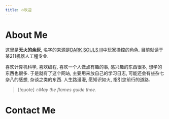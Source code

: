 ```yaml
---
title: 🔥欢迎
---
```

# About Me
这里是**无火的余灰**, 名字的来源是[DARK SOULS Ⅲ](https://zh.wikipedia.org/zh-cn/黑暗之魂III)中玩家操控的角色. 目前就读于某211机器人工程专业. 

喜欢计算机科学, 喜欢编程, 喜欢一个人做点有趣的事, 感兴趣的东西很多, 想学的东西也很多. 于是就有了这个网站, 主要用来放自己的学习日志, 可能还会有些杂七杂八的感想, 杂谈之类的东西. 人生路漫漫, 愿知识如火, 指引您前行的道路.
>[!quote] 🔥*May the flames guide thee.*


# Contact Me
